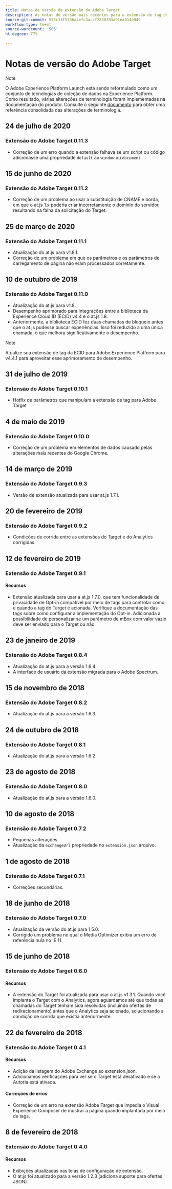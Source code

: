 ```yaml
---
title: Notas de versão da extensão do Adobe Target
description: As notas de versão mais recentes para a extensão de tag do Adobe Target no Adobe Experience Platform.
source-git-commit: 573c13f5136a4efc3accf2838783a91ea914e949
workflow-type: tm+mt
source-wordcount: '505'
ht-degree: 77%

---
```


# Notas de versão do Adobe Target

>[!NOTE]
>
>O Adobe Experience Platform Launch está sendo reformulado como um conjunto de tecnologias de coleção de dados na Experience Platform. Como resultado, várias alterações de terminologia foram implementadas na documentação do produto. Consulte o seguinte [documento](../../../term-updates.md) para obter uma referência consolidada das alterações de terminologia.

## 24 de julho de 2020

### Extensão do Adobe Target 0.11.3

* Correção de um erro quando a extensão falhava se um script ou código adicionasse uma propriedade `default` ao `window` ou `document`

## 15 de junho de 2020

### Extensão do Adobe Target 0.11.2

* Correção de um problema ao usar a substituição de CNAME e borda, em que o at.js 1.x poderia criar incorretamente o domínio do servidor, resultando na falha da solicitação do Target.

## 25 de março de 2020

### Extensão do Adobe Target 0.11.1

* Atualização do at.js para v1.8.1.
* Correção de um problema em que os parâmetros e os parâmetros de carregamento de página não eram processados corretamente.

## 10 de outubro de 2019

### Extensão do Adobe Target 0.11.0

* Atualização do at.js para v1.8.
* Desempenho aprimorado para integrações entre a biblioteca da Experience Cloud ID (ECID) v4.4 e o at.js 1.8.
* Anteriormente, a biblioteca ECID fez duas chamadas de bloqueio antes que o at.js pudesse buscar experiências. Isso foi reduzido a uma única chamada, o que melhora significativamente o desempenho.

>[!NOTE]
>Atualize sua extensão de tag da ECID para Adobe Experience Platform para v4.4.1 para aproveitar esse aprimoramento de desempenho.

## 31 de julho de 2019

### Extensão do Adobe Target 0.10.1

* Hotfix de parâmetros que manipulam a extensão de tag para Adobe Target

## 4 de maio de 2019

### Extensão do Adobe Target 0.10.0

* Correção de um problema em elementos de dados causado pelas alterações mais recentes do Google Chrome.

## 14 de março de 2019

### Extensão do Adobe Target 0.9.3

* Versão de extensão atualizada para usar at.js 1.7.1.

## 20 de fevereiro de 2019

### Extensão do Adobe Target 0.9.2

* Condições de corrida entre as extensões do Target e do Analytics corrigidas.

## 12 de fevereiro de 2019

### Extensão do Adobe Target 0.9.1

#### **Recursos**

* Extensão atualizada para usar a at.js 1.7.0, que tem funcionalidade de privacidade de Opt-in compatível por meio de tags para controlar como e quando a tag do Target é acionada. Verifique a documentação das tags sobre como configurar a implementação do Opt-in. Adicionada a possibilidade de personalizar se um parâmetro de mBox com valor vazio deve ser enviado para o Target ou não.

## 23 de janeiro de 2019

### Extensão do Adobe Target 0.8.4

* Atualização do at.js para a versão 1.6.4.
* A interface de usuário da extensão migrada para o Adobe Spectrum.

## 15 de novembro de 2018

### Extensão do Adobe Target 0.8.2

* Atualização do at.js para a versão 1.6.3.

## 24 de outubro de 2018

### Extensão do Adobe Target 0.8.1

* Atualização do at.js para a versão 1.6.2.

## 23 de agosto de 2018

### Extensão do Adobe Target 0.8.0

* Atualização do at.js para a versão 1.6.0.

## 10 de agosto de 2018

### Extensão do Adobe Target 0.7.2

* Pequenas alterações
* Atualização da `exchangeUrl` propriedade no `extension.json` arquivo.

## 1 de agosto de 2018

### Extensão do Adobe Target 0.7.1

* Correções secundárias.

## 18 de junho de 2018

### Extensão do Adobe Target 0.7.0

* Atualização da versão do at.js para 1.5.0.
* Corrigido um problema no qual o Media Optimizer exibia um erro de referência nula no IE 11.

## 15 de junho de 2018

### Extensão do Adobe Target 0.6.0

#### **Recursos**

* A extensão do Target foi atualizada para usar o at.js v1.3.1. Quando você implanta o Target com o Analytics, agora aguardamos até que todas as chamadas do Target tenham sida resolvidas (incluindo ofertas de redirecionamento) antes que o Analytics seja acionado, solucionando a condição de corrida que existia anteriormente.

## 22 de fevereiro de 2018

### Extensão do Adobe Target 0.4.1

#### **Recursos**

* Adição da listagem do Adobe Exchange ao extension.json.
* Adicionamos verificações para ver se o Target está desativado e se a Autoria está ativada.

#### **Correções de erros**

* Correção de um erro na extensão Adobe Target que impedia o Visual Experience Composer de mostrar a página quando implantada por meio de tags.

## 8 de fevereiro de 2018

### Extensão do Adobe Target 0.4.0

#### **Recursos**

* Exibições atualizadas nas telas de configuração de extensão.
* O at.js foi atualizado para a versão 1.2.3 (adiciona suporte para ofertas JSON).
